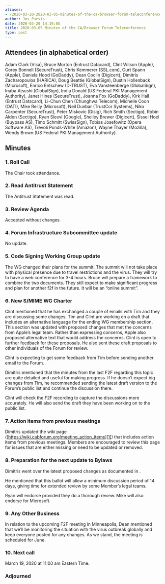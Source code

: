 ```yaml
---
aliases:
- /2020-03-20-2020-03-05-minutes-of-the-ca-browser-forum-teleconference/
author: Jos Purvis
date: 2020-03-20 14:19:05
title: 2020-03-05 Minutes of the CA/Browser Forum Teleconference
type: post
---
```


## Attendees (in alphabetical order) 

Adam Clark (Visa), Bruce Morton (Entrust Datacard), Clint Wilson (Apple), Corey Bonnell (SecureTrust), Chris Kemmerer (SSL.com), Curt Spann (Apple), Daniela Hood (GoDaddy), Dean Coclin (Digicert), Dimitris Zacharopoulos (HARICA), Doug Beattie (GlobalSign), Dustin Hollenback (Microsoft), Enrico Entschew (D-TRUST), Eva Vansteenberge (GlobalSign), Inaba Atsushi (GlobalSign), India Donald (US Federal PKI Management Authority), Janet Hines (SecureTrust), Joanna Fox (GoDaddy), Kirk Hall (Entrust Datacard), Li-Chun Chen (Chunghwa Telecom), Michelle Coon (OATI), Mike Reilly (Microsoft), Neil Dunbar (TrustCor Systems), Niko Carpenter (SecureTrust), Peter Miskovic (Disig), Rich Smith (Sectigo), Robin Alden (Sectigo), Ryan Sleevi (Google), Shelley Brewer (Digicert), Sissel Hoel (Buypass AS), Timo Schmitt (SwissSign), Tobias Josefowitz (Opera Software AS), Trevoli Ponds-White (Amazon), Wayne Thayer (Mozilla), Wendy Brown (US Federal PKI Management Authority).

## Minutes 

### 1. Roll Call 

The Chair took attendance.

### 2. Read Antitrust Statement 

The Antitrust Statement was read.

### 3. Review Agenda 

Accepted without changes.

### 4. Forum Infrastructure Subcommittee update 

No update.

### 5. Code Signing Working Group update 

The WG changed their plans for the summit. The summit will not take place with physical presence due to travel restrictions and the virus. They will try to have a web conference for 3-4 hours. Bruce will prepare a framework to combine the two documents. They still expect to make significant progress and plan for another f2f in the future. It will be an “online summit”.

### 6. New S/MIME WG Charter 

Clint mentioned that he has exchanged a couple of emails with Tim and they are discussing some changes. Tim and Clint are working on a draft that includes an alternative language for the ending WG membership section. This section was updated with proposed changes that met the concerns from Apple’s legal team. Rather than expressing concerns, Apple also proposed alternative text that would address the concerns. Clint is open to further feedback for these proposals. He also sent these draft proposals to other individuals of the Forum for review.

Clint is expecting to get some feedback from Tim before sending another email to the Forum.

Dimitris mentioned that the minutes from the last F2F regarding this topic are quite detailed and useful for making progress. If he doesn’t expect big changes from Tim, he recommended sending the latest draft version to the Forum’s public list and continue the discussion there.

Clint will check the F2F recording to capture the discussions more accurately. He will also send the draft they have been working on to the public list.

### 7. Action items from previous meetings 

Dimitris updated the wiki page ([https://wiki.cabforum.org/meeting_action_items][1]) that includes action items from previous meetings. Members are encouraged to review this page for issues that are either missing or need to be updated or removed.

### 8. Preparation for the next update to Bylaws 

Dimitris went over the latest proposed changes as documented in .

He mentioned that this ballot will allow a minimum discussion period of 14 days, giving time for extended review by some Member’s legal teams.

Ryan will endorse provided they do a thorough review. Mike will also endorse for Microsoft.

### 9. Any Other Business 

In relation to the upcoming F2F meeting in Minneapolis, Dean mentioned that we’ll be monitoring the situation with the virus outbreak globally and keep everyone posted for any changes. As we stand, the meeting is scheduled for June.

### 10. Next call 

March 19, 2020 at 11:00 am Eastern Time.

### Adjourned 

[1]: https://wiki.cabforum.org/meeting_action_items